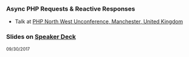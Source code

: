 ### Async PHP Requests & Reactive Responses
 
 * Talk at [PHP North West Unconference, Manchester, United Kingdom](http://conference.phpnw.org.uk) 
  
### Slides on [Speaker Deck](https://speakerdeck.com/hollodotme)

<script async class="speakerdeck-embed" data-id="8ef1a7f5a3b847f78c011d708a10b041" data-ratio="1.77777777777778" src="//speakerdeck.com/assets/embed.js"></script>

<small>09/30/2017</small>

